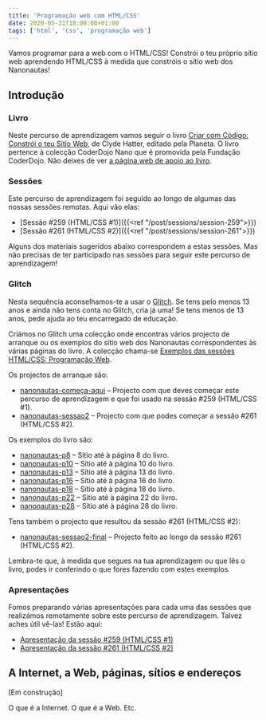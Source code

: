 ```yaml
---
title: 'Programação web com HTML/CSS'
date: 2020-05-31T18:00:08+01:00
tags: ['html', 'css', 'programação web']
---
```


Vamos programar para a web com o HTML/CSS! Constrói o teu próprio sítio web aprendendo HTML/CSS à medida que constróis o sítio web dos Nanonautas!

## Introdução

### Livro

Neste percurso de aprendizagem vamos seguir o livro [Criar com Código: Constrói o teu Sítio Web](http://www.planeta.pt/livro/criar-com-constroi-o-teu-sitio-web), de Clyde Hatter, editado pela Planeta. O livro pertence à colecção CoderDojo Nano que é promovida pela Fundação CoderDojo. Não deixes de ver [a página web de apoio ao livro](http://nanonautas.pt/).

### Sessões

Este percurso de aprendizagem foi seguido ao longo de algumas das nossas sessões remotas. Aqui vão elas:
- [Sessão #259 (HTML/CSS #1)]({{<ref "/post/sessions/session-259">}})
- [Sessão #261 (HTML/CSS #2)]({{<ref "/post/sessions/session-261">}})

Alguns dos materiais sugeridos abaixo correspondem a estas sessões. Mas não precisas de ter participado nas sessões para seguir este percurso de aprendizagem!

### Glitch


Nesta sequência aconselhamos-te a usar o [Glitch](https://glitch.com/). Se tens pelo menos 13 anos e ainda não tens conta no Glitch, cria já uma! Se tens menos de 13 anos, pede ajuda ao teu encarregado de educação.

Criámos no Glitch uma colecção onde encontras vários projecto de arranque ou os exemplos do sítio web dos Nanonautas correspondentes às várias páginas do livro. A colecção chama-se [Exemplos das sessões HTML/CSS: Programação Web](https://glitch.com/@cdlx/exemplos-das-sessoes-html-css-programacao-web). 

Os projectos de arranque são:
- [nanonautas-começa-aqui](https://glitch.com/~nanonautas-comeca-aqui) – Projecto com que deves começar este percurso de aprendizagem e que foi usado na sessão #259 (HTML/CSS #1).
- [nanonautas-sessao2](https://glitch.com/~nanonautas-sessao2) – Projecto com que podes começar a sessão #261 (HTML/CSS #2).

Os exemplos do livro são:
- [nanonautas-p8](https://glitch.com/~nanonautas-p8) – Sítio até à página 8 do livro.
- [nanonautas-p10](https://glitch.com/~nanonautas-p10) – Sítio até à página 10 do livro.
- [nanonautas-p13](https://glitch.com/~nanonautas-p13) – Sítio até à página 13 do livro.
- [nanonautas-p16](https://glitch.com/~nanonautas-p16) – Sítio até à página 16 do livro.
- [nanonautas-p18](https://glitch.com/~nanonautas-p18) – Sítio até à página 18 do livro.
- [nanonautas-p22](https://glitch.com/~nanonautas-p22) – Sítio até à página 22 do livro.
- [nanonautas-p28](https://glitch.com/~nanonautas-p28) – Sítio até à página 28 do livro.

Tens também o projecto que resultou da sessão #261 (HTML/CSS #2):
- [nanonautas-sessao2-final](https://glitch.com/~nanonautas-sessao2-final) – Projecto feito ao longo da sessão #261 (HTML/CSS #2).

Lembra-te que, à medida que segues na tua aprendizagem ou que lês o livro, podes ir conferindo o que fores fazendo com estes exemplos.

### Apresentações

Fomos preparando várias apresentações para cada uma das sessões que realizámos remotamente sobre este percurso de aprendizagem. Talvez aches útil vê-las! Estão aqui:
- [Apresentação da sessão #259 (HTML/CSS #1)](https://bit.ly/cdlx-html1)
- [Apresentação da sessão #261 (HTML/CSS #2)](https://bit.ly/cdlx-html2)

## A Internet, a Web, páginas, sítios e endereços

[Em construção]

O que é a Internet. O que é a Web. Etc.